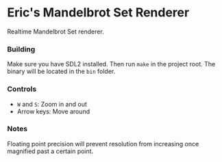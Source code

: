 # Eric's Mandelbrot Set Renderer 

Realtime Mandelbrot Set renderer.

### Building
Make sure you have SDL2 installed. Then run `make` in the project root. The binary will be located in the `bin` folder.

### Controls
- `W` and `S`: Zoom in and out
- Arrow keys: Move around

### Notes
Floating point precision will prevent resolution from increasing once magnified past a certain point. 
